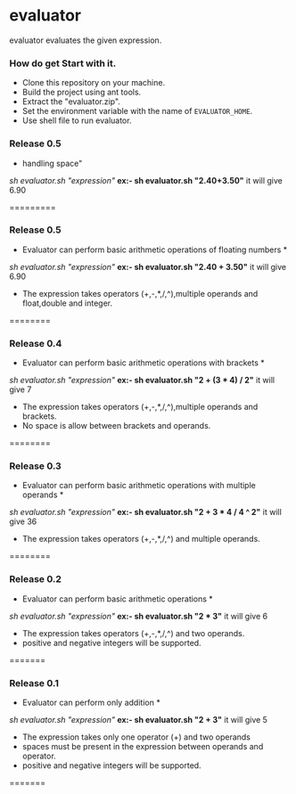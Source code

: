 evaluator
=========
evaluator evaluates the given expression.

### How do get Start with it.
* Clone this repository on your machine.
* Build the project using ant tools.
* Extract the "evaluator.zip".
* Set the environment variable with the name of `EVALUATOR_HOME`.
* Use shell file to run evaluator.

### Release 0.5
* handling space"

*sh evaluator.sh "expression"*
**ex:- sh evaluator.sh "2.40+3.50"**
it will give 6.90

=========

### Release 0.5
* Evaluator can perform basic arithmetic operations of floating numbers *

*sh evaluator.sh "expression"*
**ex:- sh evaluator.sh "2.40 + 3.50"**
it will give 6.90

* The expression takes operators (+,-,*,/,^),multiple operands and float,double and integer.

========


### Release 0.4
* Evaluator can perform basic arithmetic operations with brackets *

*sh evaluator.sh "expression"*
**ex:- sh evaluator.sh "2 + (3 * 4) / 2"**
it will give 7

* The expression takes operators (+,-,*,/,^),multiple operands and brackets.
* No space is allow between brackets and operands.

========
### Release 0.3
* Evaluator can perform basic arithmetic operations with multiple operands *

*sh evaluator.sh "expression"*
**ex:- sh evaluator.sh "2 + 3 * 4 / 4 ^ 2"**
it will give 36

* The expression takes operators (+,-,*,/,^) and multiple operands.

========

### Release 0.2
* Evaluator can perform basic arithmetic operations *

*sh evaluator.sh "expression"*
**ex:- sh evaluator.sh "2 * 3"**
it will give 6

* The expression takes operators (+,-,*,/,^) and two operands.
* positive and negative integers will be supported.

=======
### Release 0.1
* Evaluator can perform only addition *

*sh evaluator.sh "expression"*
**ex:- sh evaluator.sh "2 + 3"**
it will give 5

* The expression takes only one operator (+) and two operands
* spaces must be present in the expression between operands and operator.
* positive and negative integers will be supported.

=======
